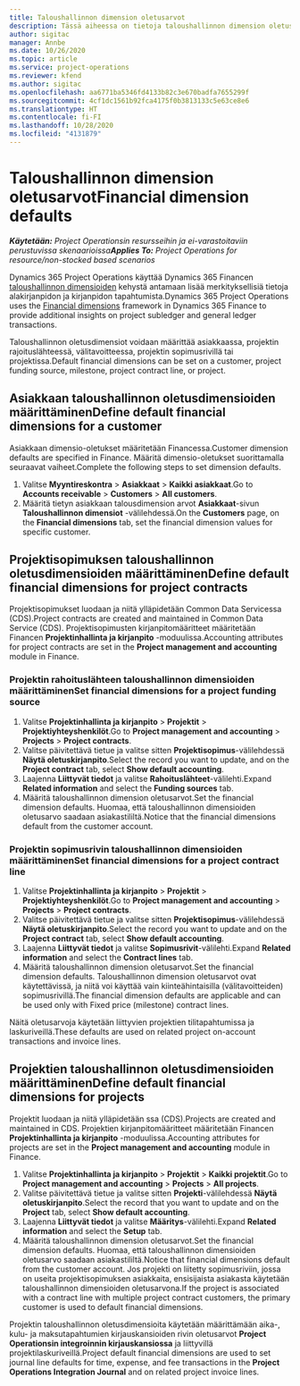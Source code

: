 ```yaml
---
title: Taloushallinnon dimension oletusarvot
description: Tässä aiheessa on tietoja taloushallinnon dimension oletusarvojen määrittämisestä.
author: sigitac
manager: Annbe
ms.date: 10/26/2020
ms.topic: article
ms.service: project-operations
ms.reviewer: kfend
ms.author: sigitac
ms.openlocfilehash: aa6771ba5346fd4133b82c3e670badfa7655299f
ms.sourcegitcommit: 4cf1dc1561b92fca4175f0b3813133c5e63ce8e6
ms.translationtype: HT
ms.contentlocale: fi-FI
ms.lasthandoff: 10/28/2020
ms.locfileid: "4131879"
---
```

# <a name="financial-dimension-defaults"></a><span data-ttu-id="4fcfa-103">Taloushallinnon dimension oletusarvot</span><span class="sxs-lookup"><span data-stu-id="4fcfa-103">Financial dimension defaults</span></span>

<span data-ttu-id="4fcfa-104">_**Käytetään:** Project Operationsin resursseihin ja ei-varastoitaviin perustuvissa skenaarioissa_</span><span class="sxs-lookup"><span data-stu-id="4fcfa-104">_**Applies To:** Project Operations for resource/non-stocked based scenarios_</span></span>

<span data-ttu-id="4fcfa-105">Dynamics 365 Project Operations käyttää Dynamics 365 Financen [taloushallinnon dimensioiden](https://docs.microsoft.com/dynamics365/finance/general-ledger/financial-dimensions) kehystä antamaan lisää merkityksellisiä tietoja alakirjanpidon ja kirjanpidon tapahtumista.</span><span class="sxs-lookup"><span data-stu-id="4fcfa-105">Dynamics 365 Project Operations uses the [Financial dimensions](https://docs.microsoft.com/dynamics365/finance/general-ledger/financial-dimensions) framework in Dynamics 365 Finance to provide additional insights on project subledger and general ledger transactions.</span></span>

<span data-ttu-id="4fcfa-106">Taloushallinnon oletusdimensiot voidaan määrittää asiakkaassa, projektin rajoituslähteessä, välitavoitteessa, projektin sopimusrivillä tai projektissa.</span><span class="sxs-lookup"><span data-stu-id="4fcfa-106">Default financial dimensions can be set on a customer, project funding source, milestone, project contract line, or project.</span></span>

## <a name="define-default-financial-dimensions-for-a-customer"></a><span data-ttu-id="4fcfa-107">Asiakkaan taloushallinnon oletusdimensioiden määrittäminen</span><span class="sxs-lookup"><span data-stu-id="4fcfa-107">Define default financial dimensions for a customer</span></span>

<span data-ttu-id="4fcfa-108">Asiakkaan dimensio-oletukset määritetään Financessa.</span><span class="sxs-lookup"><span data-stu-id="4fcfa-108">Customer dimension defaults are specified in Finance.</span></span> <span data-ttu-id="4fcfa-109">Määritä dimensio-oletukset suorittamalla seuraavat vaiheet.</span><span class="sxs-lookup"><span data-stu-id="4fcfa-109">Complete the following steps to set dimension defaults.</span></span>

1. <span data-ttu-id="4fcfa-110">Valitse **Myyntireskontra** > **Asiakkaat** > **Kaikki asiakkaat**.</span><span class="sxs-lookup"><span data-stu-id="4fcfa-110">Go to **Accounts receivable** > **Customers** > **All customers**.</span></span>
2. <span data-ttu-id="4fcfa-111">Määritä tietyn asiakkaan talousdimension arvot **Asiakkaat**-sivun **Taloushallinnon dimensiot** -välilehdessä.</span><span class="sxs-lookup"><span data-stu-id="4fcfa-111">On the **Customers** page, on the **Financial dimensions** tab, set the financial dimension values for specific customer.</span></span>

## <a name="define-default-financial-dimensions-for-project-contracts"></a><span data-ttu-id="4fcfa-112">Projektisopimuksen taloushallinnon oletusdimensioiden määrittäminen</span><span class="sxs-lookup"><span data-stu-id="4fcfa-112">Define default financial dimensions for project contracts</span></span>

<span data-ttu-id="4fcfa-113">Projektisopimukset luodaan ja niitä ylläpidetään Common Data Servicessa (CDS).</span><span class="sxs-lookup"><span data-stu-id="4fcfa-113">Project contracts are created and maintained in Common Data Service (CDS).</span></span> <span data-ttu-id="4fcfa-114">Projektisopimusten kirjanpitomääritteet määritetään Financen **Projektinhallinta ja kirjanpito** -moduulissa.</span><span class="sxs-lookup"><span data-stu-id="4fcfa-114">Accounting attributes for project contracts are set in the **Project management and accounting** module in Finance.</span></span>

### <a name="set-financial-dimensions-for-a-project-funding-source"></a><span data-ttu-id="4fcfa-115">Projektin rahoituslähteen taloushallinnon dimensioiden määrittäminen</span><span class="sxs-lookup"><span data-stu-id="4fcfa-115">Set financial dimensions for a project funding source</span></span>

1. <span data-ttu-id="4fcfa-116">Valitse **Projektinhallinta ja kirjanpito** > **Projektit** > **Projektiyhteyshenkilöt**.</span><span class="sxs-lookup"><span data-stu-id="4fcfa-116">Go to **Project management and accounting** > **Projects** > **Project contracts**.</span></span>
2. <span data-ttu-id="4fcfa-117">Valitse päivitettävä tietue ja valitse sitten **Projektisopimus**-välilehdessä **Näytä oletuskirjanpito**.</span><span class="sxs-lookup"><span data-stu-id="4fcfa-117">Select the record you want to update, and on the **Project contract** tab, select **Show default accounting**.</span></span>
3. <span data-ttu-id="4fcfa-118">Laajenna **Liittyvät tiedot** ja valitse **Rahoituslähteet**-välilehti.</span><span class="sxs-lookup"><span data-stu-id="4fcfa-118">Expand **Related information** and select the **Funding sources** tab.</span></span>
4. <span data-ttu-id="4fcfa-119">Määritä taloushallinnon dimension oletusarvot.</span><span class="sxs-lookup"><span data-stu-id="4fcfa-119">Set the financial dimension defaults.</span></span> <span data-ttu-id="4fcfa-120">Huomaa, että taloushallinnon dimensioiden oletusarvo saadaan asiakastililtä.</span><span class="sxs-lookup"><span data-stu-id="4fcfa-120">Notice that the financial dimensions default from the customer account.</span></span>

### <a name="set-financial-dimensions-for-a-project-contract-line"></a><span data-ttu-id="4fcfa-121">Projektin sopimusrivin taloushallinnon dimensioiden määrittäminen</span><span class="sxs-lookup"><span data-stu-id="4fcfa-121">Set financial dimensions for a project contract line</span></span>

1. <span data-ttu-id="4fcfa-122">Valitse **Projektinhallinta ja kirjanpito** > **Projektit** > **Projektiyhteyshenkilöt**.</span><span class="sxs-lookup"><span data-stu-id="4fcfa-122">Go to **Project management and accounting** > **Projects** > **Project contracts**.</span></span>
2. <span data-ttu-id="4fcfa-123">Valitse päivitettävä tietue ja valitse sitten **Projektisopimus**-välilehdessä **Näytä oletuskirjanpito**.</span><span class="sxs-lookup"><span data-stu-id="4fcfa-123">Select the record you want to update and on the **Project contract** tab, select **Show default accounting**.</span></span>
3. <span data-ttu-id="4fcfa-124">Laajenna **Liittyvät tiedot** ja valitse **Sopimusrivit**-välilehti.</span><span class="sxs-lookup"><span data-stu-id="4fcfa-124">Expand **Related information** and select the **Contract lines** tab.</span></span>
4. <span data-ttu-id="4fcfa-125">Määritä taloushallinnon dimension oletusarvot.</span><span class="sxs-lookup"><span data-stu-id="4fcfa-125">Set the financial dimension defaults.</span></span> <span data-ttu-id="4fcfa-126">Taloushallinnon dimension oletusarvot ovat käytettävissä, ja niitä voi käyttää vain kiinteähintaisilla (välitavoitteiden) sopimusrivillä.</span><span class="sxs-lookup"><span data-stu-id="4fcfa-126">The financial dimension defaults are applicable and can be used only with Fixed price (milestone) contract lines.</span></span>

<span data-ttu-id="4fcfa-127">Näitä oletusarvoja käytetään liittyvien projektien tilitapahtumissa ja laskuriveillä.</span><span class="sxs-lookup"><span data-stu-id="4fcfa-127">These defaults are used on related project on-account transactions and invoice lines.</span></span>

## <a name="define-default-financial-dimensions-for-projects"></a><span data-ttu-id="4fcfa-128">Projektien taloushallinnon oletusdimensioiden määrittäminen</span><span class="sxs-lookup"><span data-stu-id="4fcfa-128">Define default financial dimensions for projects</span></span>

<span data-ttu-id="4fcfa-129">Projektit luodaan ja niitä ylläpidetään ssa (CDS).</span><span class="sxs-lookup"><span data-stu-id="4fcfa-129">Projects are created and maintained in CDS.</span></span> <span data-ttu-id="4fcfa-130">Projektien kirjanpitomääritteet määritetään Financen **Projektinhallinta ja kirjanpito** -moduulissa.</span><span class="sxs-lookup"><span data-stu-id="4fcfa-130">Accounting attributes for projects are set in the **Project management and accounting** module in Finance.</span></span>

1. <span data-ttu-id="4fcfa-131">Valitse **Projektinhallinta ja kirjanpito** > **Projektit** > **Kaikki projektit**.</span><span class="sxs-lookup"><span data-stu-id="4fcfa-131">Go to **Project management and accounting** > **Projects** > **All projects**.</span></span>
2. <span data-ttu-id="4fcfa-132">Valitse päivitettävä tietue ja valitse sitten **Projekti**-välilehdessä **Näytä oletuskirjanpito**.</span><span class="sxs-lookup"><span data-stu-id="4fcfa-132">Select the record that you want to update and on the **Project** tab, select **Show default accounting**.</span></span>
3. <span data-ttu-id="4fcfa-133">Laajenna **Liittyvät tiedot** ja valitse **Määritys**-välilehti.</span><span class="sxs-lookup"><span data-stu-id="4fcfa-133">Expand **Related information** and select the **Setup** tab.</span></span>
4. <span data-ttu-id="4fcfa-134">Määritä taloushallinnon dimension oletusarvot.</span><span class="sxs-lookup"><span data-stu-id="4fcfa-134">Set the financial dimension defaults.</span></span> <span data-ttu-id="4fcfa-135">Huomaa, että taloushallinnon dimensioiden oletusarvo saadaan asiakastililtä.</span><span class="sxs-lookup"><span data-stu-id="4fcfa-135">Notice that financial dimensions default from the customer account.</span></span> <span data-ttu-id="4fcfa-136">Jos projekti on liitetty sopimusriviin, jossa on useita projektisopimuksen asiakkaita, ensisijaista asiakasta käytetään taloushallinnon dimensioiden oletusarvona.</span><span class="sxs-lookup"><span data-stu-id="4fcfa-136">If the project is associated with a contract line with multiple project contract customers, the primary customer is used to default financial dimensions.</span></span>

<span data-ttu-id="4fcfa-137">Projektin taloushallinnon oletusdimensioita käytetään määrittämään aika-, kulu- ja maksutapahtumien kirjauskansioiden rivin oletusarvot **Project Operationsin integroinnin kirjauskansiossa** ja liittyvillä projektilaskuriveillä.</span><span class="sxs-lookup"><span data-stu-id="4fcfa-137">Project default financial dimensions are used to set journal line defaults for time, expense, and fee transactions in the **Project Operations Integration Journal** and on related project invoice lines.</span></span>
